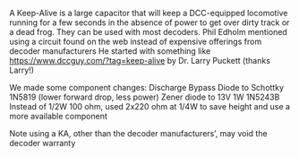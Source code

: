 
A Keep-Alive is a large capacitor that will keep a DCC-equipped locomotive running for a few seconds in the absence of power to get over dirty track or a dead frog.  They can be used with most decoders.
Phil Edholm mentioned using a circuit found on the web instead of expensive offerings from decoder manufacturers
He started with something like https://www.dccguy.com/?tag=keep-alive by Dr. Larry Puckett (thanks Larry!)

We made some component changes:
Discharge Bypass Diode to Schottky 1N5819 (lower forward drop, less power)
Zener diode to 13V 1W 1N5243B 
Instead of 1/2W 100 ohm, used 2x220 ohm at 1/4W to save height and use a more available component

Note using a KA, other than the decoder manufacturers’, may void the decoder warranty
